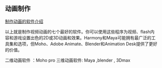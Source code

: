 ## 动画制作


[制作动画的软件介绍](http://www.feedwhy.com/shenghuopindao/735776.html)

以上就是制作视频动画的七个最好的软件。你可以使用这些程序为视频、flash内容和游戏设置出色的2D或3D动画和效果。Harmony和Maya可能拥有最广泛的工具集和选项，但Moho、Adobe Animate、Blender和Animation Desk提供了更好的价值。


二维动画软件 ：Moho pro
三维动画软件: Maya ,blender , 3Dmax 

